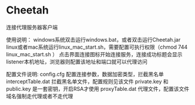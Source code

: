 # Cheetah
连接代理服务器客户端

使用说明：
windows系统双击运行windows.bat，或者双击运行Cheetah.jar
linux或者mac系统运行linux_mac_start.sh，需要配置可执行权限（chmod 744 linux_mac_start.sh ）
点击界面连接图标开始连接服务，连接成功标题会显示listener本机地址，浏览器则配置该地址和端口就可以代理访问


配置文件说明:
config.cfg 配置连接参数，数据加密类型，拦截黑名单
interceptTable.dat 拦截黑名单文件，配置规则见该文件
private.key 和 public.key 是一套密钥，开启RSA才使用
proxyTable.dat 代理文件，配置该文件域名强制走代理或者不走代理
